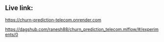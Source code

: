 ## Live link: 

https://churn-prediction-telecom.onrender.com


https://dagshub.com/ranesh88/churn_prediction_telecom.mlflow/#/experiments/0

